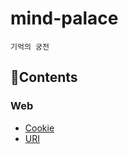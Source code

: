 # mind-palace
`기억의 궁전`

## 📑Contents

### Web

- [Cookie](https://github.com/dlatldhs/mind-palace/blob/main/web/Cookie.md)
- [URI]()
